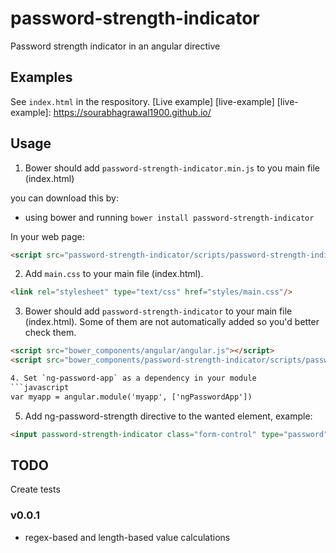 # password-strength-indicator
Password strength indicator in an angular directive


## Examples
See `index.html` in the respository.
[Live example] [live-example]
[live-example]: https://sourabhagrawal1900.github.io/

## Usage

1. Bower should add `password-strength-indicator.min.js` to you main file (index.html)

  you can download this by:
  * using bower and running `bower install password-strength-indicator`

  [min]: https://github.com/sourabhagrawal1900/password-strength-indicator/blob/master/scripts/password-strength-indicator.min.js
  [max]: https://github.com/sourabhagrawal1900/password-strength-indicator/blob/master/scripts/password-strength-indicator.js

  In your web page:

  ```html
  <script src="password-strength-indicator/scripts/password-strength-indicator.js"></script>

  ```

2. Add `main.css` to your main file (index.html). 

  ```html
  <link rel="stylesheet" type="text/css" href="styles/main.css"/>
  ```

3. Bower should add `password-strength-indicator` to your main file (index.html). Some of them are not automatically added so you'd better check them.

  ```html
  <script src="bower_components/angular/angular.js"></script>
  <script src="bower_components/password-strength-indicator/scripts/password-strength-indicator.js"></script>

4. Set `ng-password-app` as a dependency in your module
  ```javascript
  var myapp = angular.module('myapp', ['ngPasswordApp'])
  ```

5. Add ng-password-strength directive to the wanted element, example:
  ```html
  <input password-strength-indicator class="form-control" type="password" name="password" placeholder="Password">
  ```

## TODO
Create tests

### v0.0.1
* regex-based and length-based value calculations
